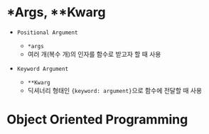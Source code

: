 # *Args, **Kwarg

* `Positional Argument`
  * `*args`
  * 여러 개(복수 개)의 인자를 함수로 받고자 할 때 사용

* `Keyword Argument`
  * `**Kwarg`
  * 딕셔너리 형태인 `{keyword: argument}`으로 함수에 전달할 때 사용



# Object Oriented Programming

